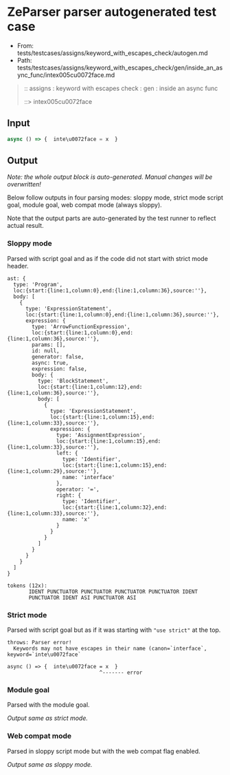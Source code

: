 # ZeParser parser autogenerated test case

- From: tests/testcases/assigns/keyword_with_escapes_check/autogen.md
- Path: tests/testcases/assigns/keyword_with_escapes_check/gen/inside_an_async_func/intex005cu0072face.md

> :: assigns : keyword with escapes check : gen : inside an async func
>
> ::> intex005cu0072face

## Input


`````js
async () => {  inte\u0072face = x  }
`````

## Output

_Note: the whole output block is auto-generated. Manual changes will be overwritten!_

Below follow outputs in four parsing modes: sloppy mode, strict mode script goal, module goal, web compat mode (always sloppy).

Note that the output parts are auto-generated by the test runner to reflect actual result.

### Sloppy mode

Parsed with script goal and as if the code did not start with strict mode header.

`````
ast: {
  type: 'Program',
  loc:{start:{line:1,column:0},end:{line:1,column:36},source:''},
  body: [
    {
      type: 'ExpressionStatement',
      loc:{start:{line:1,column:0},end:{line:1,column:36},source:''},
      expression: {
        type: 'ArrowFunctionExpression',
        loc:{start:{line:1,column:0},end:{line:1,column:36},source:''},
        params: [],
        id: null,
        generator: false,
        async: true,
        expression: false,
        body: {
          type: 'BlockStatement',
          loc:{start:{line:1,column:12},end:{line:1,column:36},source:''},
          body: [
            {
              type: 'ExpressionStatement',
              loc:{start:{line:1,column:15},end:{line:1,column:33},source:''},
              expression: {
                type: 'AssignmentExpression',
                loc:{start:{line:1,column:15},end:{line:1,column:33},source:''},
                left: {
                  type: 'Identifier',
                  loc:{start:{line:1,column:15},end:{line:1,column:29},source:''},
                  name: 'interface'
                },
                operator: '=',
                right: {
                  type: 'Identifier',
                  loc:{start:{line:1,column:32},end:{line:1,column:33},source:''},
                  name: 'x'
                }
              }
            }
          ]
        }
      }
    }
  ]
}

tokens (12x):
       IDENT PUNCTUATOR PUNCTUATOR PUNCTUATOR PUNCTUATOR IDENT
       PUNCTUATOR IDENT ASI PUNCTUATOR ASI
`````

### Strict mode

Parsed with script goal but as if it was starting with `"use strict"` at the top.

`````
throws: Parser error!
  Keywords may not have escapes in their name (canon=`interface`, keyword=`inte\u0072face`

async () => {  inte\u0072face = x  }
                              ^------- error
`````


### Module goal

Parsed with the module goal.

_Output same as strict mode._

### Web compat mode

Parsed in sloppy script mode but with the web compat flag enabled.

_Output same as sloppy mode._
